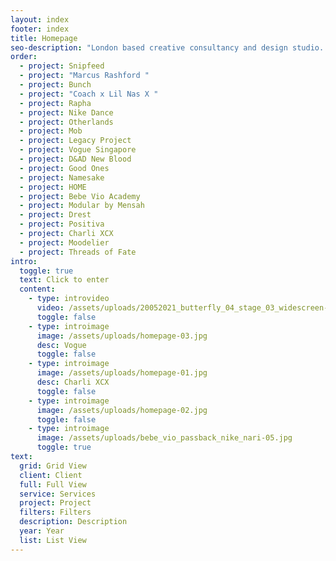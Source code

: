 ```yaml
---
layout: index
footer: index
title: Homepage
seo-description: "London based creative consultancy and design studio. "
order:
  - project: Snipfeed
  - project: "Marcus Rashford "
  - project: Bunch
  - project: "Coach x Lil Nas X "
  - project: Rapha
  - project: Nike Dance
  - project: Otherlands
  - project: Mob
  - project: Legacy Project
  - project: Vogue Singapore
  - project: D&AD New Blood
  - project: Good Ones
  - project: Namesake
  - project: HOME
  - project: Bebe Vio Academy
  - project: Modular by Mensah
  - project: Drest
  - project: Positiva
  - project: Charli XCX
  - project: Moodelier
  - project: Threads of Fate
intro:
  toggle: true
  text: Click to enter
  content:
    - type: introvideo
      video: /assets/uploads/20052021_butterfly_04_stage_03_widescreen-1-.mp4
      toggle: false
    - type: introimage
      image: /assets/uploads/homepage-03.jpg
      desc: Vogue
      toggle: false
    - type: introimage
      image: /assets/uploads/homepage-01.jpg
      desc: Charli XCX
      toggle: false
    - type: introimage
      image: /assets/uploads/homepage-02.jpg
      toggle: false
    - type: introimage
      image: /assets/uploads/bebe_vio_passback_nike_nari-05.jpg
      toggle: true
text:
  grid: Grid View
  client: Client
  full: Full View
  service: Services
  project: Project
  filters: Filters
  description: Description
  year: Year
  list: List View
---
```

